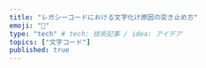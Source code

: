 ```yaml
---
title: "レガシーコードにおける文字化け原因の突き止め方"
emoji: "🐷"
type: "tech" # tech: 技術記事 / idea: アイデア
topics: ["文字コード"]
published: true
---
```

